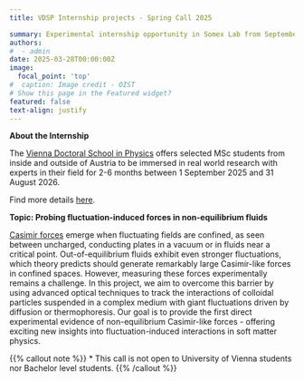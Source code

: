 ```yaml
---
title: VDSP Internship projects - Spring Call 2025

summary: Experimental internship opportunity in Somex Lab from September 2025.
authors:
#  - admin
date: 2025-03-28T00:00:00Z
image:
  focal_point: 'top'
#  caption: Image credit - OIST
# Show this page in the Featured widget?
featured: false
text-align: justify
---
```


<!--more-->
**About the Internship**

The [Vienna Doctoral School in Physics](https://vds-physics.univie.ac.at/?no_cache=1) offers selected MSc students from inside and outside of Austria to be immersed in real world research with experts in their field for 2-6 months between 1 September 2025 and 31 August 2026.

Find more details [here](https://vds-physics.univie.ac.at/open-calls/vdsp-internships/).

**Topic: Probing fluctuation-induced forces in non-equilibrium fluids**

[Casimir forces](https://pubs.aip.org/physicstoday/article/74/1/42/396280/Science-and-technology-of-the-Casimir-effectCaused) emerge when fluctuating fields are confined, as seen between uncharged, conducting plates in a vacuum or in fluids near a critical point. Out-of-equilibrium fluids exhibit even stronger fluctuations, which theory predicts should generate remarkably large Casimir-like forces in confined spaces. However, measuring these forces experimentally remains a challenge. In this project, we aim to overcome this barrier by using advanced optical techniques to track the interactions of colloidal particles suspended in a complex medium with giant fluctuations driven by diffusion or thermophoresis. Our goal is to provide the first direct experimental evidence of non-equilibrium Casimir-like forces - offering exciting new insights into fluctuation-induced interactions in soft matter physics.



{{% callout note %}}
\* This call is not open to University of Vienna students nor Bachelor level students.
{{% /callout %}}